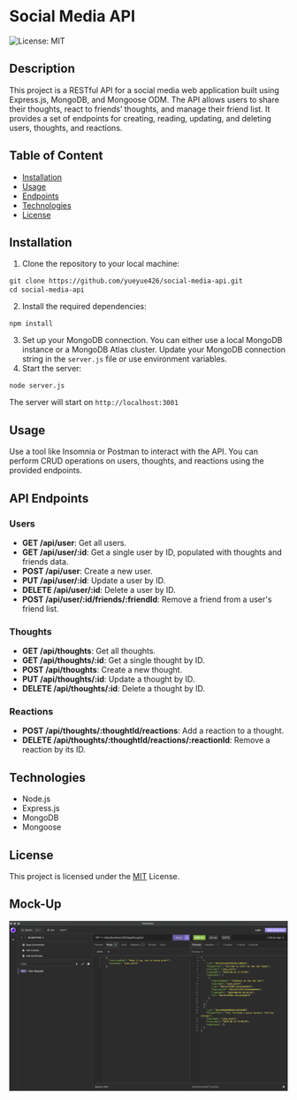 # Social Media API
 ![License: MIT](https://img.shields.io/badge/License-MIT-yellow.svg)

## Description

This project is a RESTful API for a social media web application built using Express.js, MongoDB, and Mongoose ODM. The API allows users to share their thoughts, react to friends’ thoughts, and manage their friend list. It provides a set of endpoints for creating, reading, updating, and deleting users, thoughts, and reactions.

## Table of Content
- [Installation](#installation)
- [Usage](#usage)
- [Endpoints](#endpoints)
- [Technologies](#technologies)
- [License](#license)

## Installation

1. Clone the repository to your local machine:
```
git clone https://github.com/yueyue426/social-media-api.git
cd social-media-api
```
2. Install the required dependencies:
```
npm install
```
3. Set up your MongoDB connection. You can either use a local MongoDB instance or a MongoDB Atlas cluster. Update your MongoDB connection string in the `server.js` file or use environment variables.
4. Start the server:
```
node server.js
```
The server will start on `http://localhost:3001`

## Usage
Use a tool like Insomnia or Postman to interact with the API. You can perform CRUD operations on users, thoughts, and reactions using the provided endpoints.

## API Endpoints

### Users
- **GET /api/user**: Get all users.
- **GET /api/user/:id**: Get a single user by ID, populated with thoughts and friends data.
- **POST /api/user**: Create a new user.
- **PUT /api/user/:id**: Update a user by ID.
- **DELETE /api/user/:id**: Delete a user by ID.
- **POST /api/user/:id/friends/:friendId**: Remove a friend from a user's friend list.

### Thoughts
- **GET /api/thoughts**: Get all thoughts.
- **GET /api/thoughts/:id**: Get a single thought by ID.
- **POST /api/thoughts**: Create a new thought.
- **PUT /api/thoughts/:id**: Update a thought by ID.
- **DELETE /api/thoughts/:id**: Delete a thought by ID.

### Reactions
- **POST /api/thoughts/:thoughtId/reactions**: Add a reaction to a thought.
- **DELETE /api/thoughts/:thoughtId/reactions/:reactionId**: Remove a reaction by its ID.

## Technologies
- Node.js
- Express.js
- MongoDB
- Mongoose

## License
This project is licensed under the [MIT](https://opensource.org/licenses/MIT) License.

## Mock-Up
![Mock-Up](./assets/demo.png)

